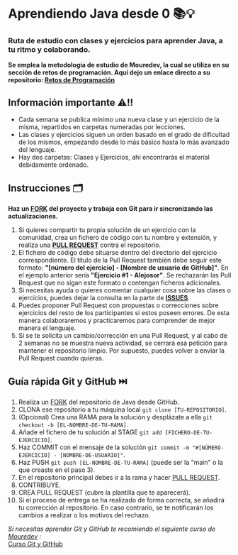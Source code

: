 # Aprendiendo Java desde 0 📚💡

### Ruta de estudio con clases y ejercicios para aprender Java, a tu ritmo y colaborando.
**Se emplea la metodología de estudio de Mouredev, la cual se utiliza en su sección de retos de programación. Aquí dejo un enlace directo a su repositorio: [Retos de Programación](https://github.com/mouredev/roadmap-retos-programacion)**

## Información importante ⚠️‼️
* Cada semana se publica mínimo una nueva clase y un ejercicio de la misma, repartidos en carpetas numeradas por lecciones.
* Las clases y ejercicios siguen un orden basado en el grado de dificultad de los mismos, empezando desde lo más básico hasta lo más avanzado del lenguaje.
* Hay dos carpetas: Clases y Ejercicios, ahí encontrarás el material debidamente ordenado.

## Instrucciones 🗂️
**Haz un [FORK](https://github.com/Alejosor/Java_0_to_Hero/fork) del proyecto y trabaja con Git para ir sincronizando las actualizaciones.**

1. Si quieres compartir tu propia solución de un ejercicio con la comunidad, crea un fichero de código con tu nombre y extensión, y realiza una [**PULL REQUEST**](https://docs.github.com/es/pull-requests/collaborating-with-pull-requests/proposing-changes-to-your-work-with-pull-requests/creating-a-pull-request) contra el repositorio.
2. El fichero de código debe situarse dentro del directorio del ejercicio correspondiente. El título de la Pull Request también debe seguir este formato: **"[número del ejercicio] - [Nombre de usuario de GitHub]"**. En el ejemplo anterior sería **"Ejercicio #1 - Alejosor"**. Se rechazarán las Pull Request que no sigan este formato o contengan ficheros adicionales.
3. Si necesitas ayuda o quieres comentar cualquier cosa sobre las clases o ejercicios, puedes dejar la consulta en la parte de [**ISSUES**](https://github.com/Alejosor/Java_0_to_Hero/issues).
4. Puedes proponer Pull Request con propuestas o correcciones sobre ejercicios del resto de los participantes si estos poseen errores. De esta manera colaboraremos y practicaremos para comprender de mejor manera el lenguaje.
5. Si se te solicita un cambio/corrección en una Pull Request, y al cabo de 2 semanas no se muestra nueva actividad, se cerrará esa petición para mantener el repositorio limpio. Por supuesto, puedes volver a enviar la Pull Request cuando quieras.

## Guía rápida Git y GitHub ⏭️

1. Realiza un [FORK](https://github.com/Alejosor/Java_0_to_Hero/fork) del repositorio de Java desde GitHub.
2. CLONA ese repositorio a tu máquina local `git clone [TU-REPOSITORIO]`.
3. (Opcional) Crea una RAMA para la solución y desplázate a ella `git checkout -b [EL-NOMBRE-DE-TU-RAMA]`.
4. Añade el fichero de tu solución al STAGE `git add [FICHERO-DE-TU-EJERCICIO]`.
5. Haz COMMIT con el mensaje de la solución `git commit -m "#[NÚMERO-EJERCICIO] - [NOMBRE-DE-USUARIO]"`.
6. Haz PUSH `git push [EL-NOMBRE-DE-TU-RAMA]` (puede ser la "main" o la que creaste en el paso 3).
7. En el repositorio principal debes ir a la rama y hacer [PULL REQUEST](https://docs.github.com/es/pull-requests/collaborating-with-pull-requests/proposing-changes-to-your-work-with-pull-requests/creating-a-pull-request).
8. CONTRIBUYE.
9. CREA PULL REQUEST (cubre la plantilla que te aparecerá).
10. Si el proceso de entrega se ha realizado de forma correcta, se añadirá tu corrección al repositorio. En caso contrario, se te notificarán los cambios a realizar o los motivos del rechazo.

*Si necesitas aprender Git y GitHub te recomiendo el siguiente curso de [Mouredev](https://github.com/mouredev) :*<br>
[Curso Git y GitHub](https://github.com/mouredev/hello-git)
